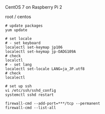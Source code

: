 
CentOS 7 on Raspberry Pi 2

root / centos

```
# update packages
yum update

# set locale
# - set keyboard
localectl set-keymap jp106
localectl set-keymap jp-OADG109A
# check
localctl
# - set lang
localectl set-locale LANG=ja_JP.utf8
# check
localectl
```

```
# set up ssh
vi /etc/ssh/sshd_config 
systemctl sshd restart

firewall-cmd --add-port=***/tcp --permanent
firewall-cmd --list-all
```
